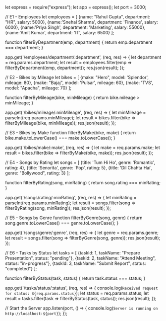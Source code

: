 let express = require("express");
let app = express();
let port = 3000;

// E1 - Employees
let employees = [
{name: "Rahul Gupta", department: "HR", salary: 5000},
{name:'Snehal Sharma', department: 'Finance', salary: 6000},
{name:'Priya Singh', department: 'Marketing', salary: 55000},
{name:'Amit Kumar', department: 'IT', salary: 6500}
];

function filterByDepartment(emp, department) {
return emp.department === department;
}

app.get('/employees/department/:department', (req, res) => {
let department = req.params.department;
let result = employees.filter(emp => filterByDepartment(emp, department));
res.json(result);
});

// E2 - Bikes by Mileage
let bikes = [
{make: "Hero", model: 'Splendor', mileage: 80},
{make: "Bajaj", model: 'Pulsar', mileage: 60},
{make: 'TVS', model: "Apacha", mileage: 70}
];

function filterByMileage(bike, minMileage) {
return bike.mileage > minMileage;
}

app.get('/bikes/mileage/:minMileage', (req, res) => {
let minMileage = parseInt(req.params.minMileage);
let result = bikes.filter(bike => filterByMileage(bike, minMileage));
res.json(result);
});

// E3 - Bikes by Make
function filterByMake(bike, make) {
return bike.make.toLowerCase() === make.toLowerCase();
}

app.get('/bikes/make/:make', (req, res) => {
let make = req.params.make;
let result = bikes.filter(bike => filterByMake(bike, make));
res.json(result);
});

// E4 - Songs by Rating
let songs = [
{title: 'Tum Hi Ho', genre: 'Romantic', rating: 4},
{title: 'Senorita', genre: 'Pop', rating: 5},
{title: 'Dil Chahta Hai', genre: "Bollywood", rating: 3}
];

function filterByRating(song, minRating) {
return song.rating === minRating;
}

app.get('/songs/rating/:minRating', (req, res) => {
let minRating = parseInt(req.params.minRating);
let result = songs.filter(song => filterByRating(song, minRating));
res.json(result);
});

// E5 - Songs by Genre
function filterByGenre(song, genre) {
return song.genre.toLowerCase() === genre.toLowerCase();
}

app.get('/songs/genre/:genre', (req, res) => {
let genre = req.params.genre;
let result = songs.filter(song => filterByGenre(song, genre));
res.json(result);
});

// E6 - Tasks by Status
let tasks = [
{taskId: 1, taskName: "Prepare Presentation", status: "pending"},
{taskId: 2, taskName: "Attend Meeting", status: "in-progress"},
{taskId: 3, taskName: "Submit Report", status: "completed"}
];

function filterByStatus(task, status) {
return task.status === status;
}

app.get('/tasks/status/:status', (req, res) => {
console.log(`Received request for status: ${req.params.status}`);
let status = req.params.status;
let result = tasks.filter(task => filterByStatus(task, status));
res.json(result);
});

// Start the Server
app.listen(port, () => {
console.log(`Server is running on http://localhost:${port}`);
});
